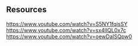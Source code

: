
## Resources
https://www.youtube.com/watch?v=S5NY1fqisSY
https://www.youtube.com/watch?v=sx4IIQL0x7c
https://www.youtube.com/watch?v=oewDaISQpw0

